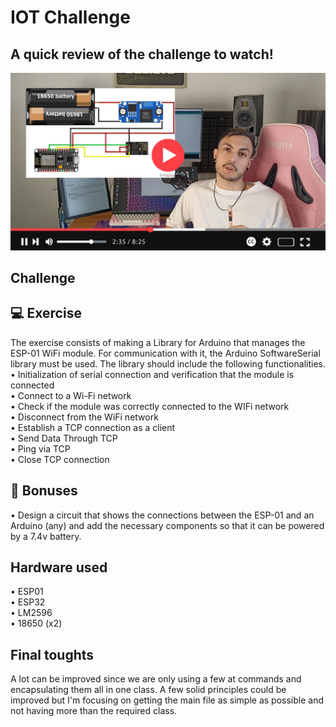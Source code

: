 # IOT Challenge
## A quick review of the challenge to watch!

[![Click to watch a quick tour trough the project](/img/capYT.png?raw=true)](https://www.youtube.com/watch?v=GrVu_fzHyMw)

## Challenge

## 💻 Exercise
The exercise consists of making a Library for Arduino that manages the ESP-01 WiFi module. For communication with it, the Arduino SoftwareSerial library must be used.
The library should include the following functionalities.
• Initialization of serial connection and verification that the module is connected  
• Connect to a Wi-Fi network  
• Check if the module was correctly connected to the WIFi network  
• Disconnect from the WiFi network  
• Establish a TCP connection as a client  
• Send Data Through TCP  
• Ping via TCP  
• Close TCP connection  

## 💫 Bonuses  
• Design a circuit that shows the connections between the ESP-01 and an Arduino (any) and add the necessary components so that it can be powered by a 7.4v battery.

## Hardware used
• ESP01  
• ESP32  
• LM2596  
• 18650 (x2)  

## Final toughts

A lot can be improved since we are only using a few at commands and encapsulating them all in one class. A few solid principles could be improved but I'm focusing on getting the main file as simple as possible and not having more than the required class.
